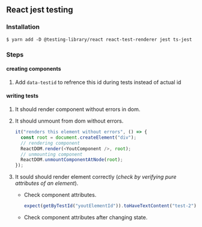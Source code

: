 ## React jest testing

### Installation

```shell
$ yarn add -D @testing-library/react react-test-renderer jest ts-jest
```

### Steps

#### creating components

1. Add `data-testid` to refrence this id during tests instead of actual id

#### writing tests
1. It should render component without errors in dom.
1. It should unmount from dom without errors.
    ```javascript
    it("renders this element without errors", () => {
      const root = document.createElement("div");
      // rendering component
      ReactDOM.render(<YoutComponent />, root);
      // unmounting component
      ReactDOM.unmountComponentAtNode(root);
    });
    ```

1. It sould should render element correctly (_check by verifying pure attributes of an element_).
     - Check component attributes.
        ```javascript
        expect(getByTestId("youtElementId")).toHaveTextContent("test-2");
        ```
    - Check component attributes after changing state.
